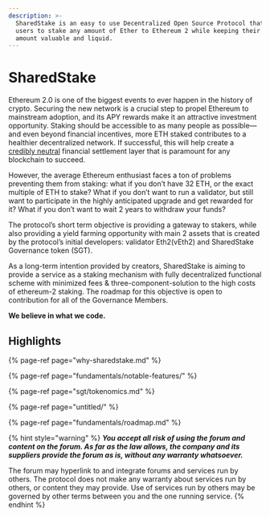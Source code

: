 ```yaml
---
description: >-
  SharedStake is an easy to use Decentralized Open Source Protocol that allows
  users to stake any amount of Ether to Ethereum 2 while keeping their staked
  amount valuable and liquid.
---
```


# SharedStake

Ethereum 2.0 is one of the biggest events to ever happen in the history of crypto. Securing the new network is a crucial step to propel Ethereum to mainstream adoption, and its APY rewards make it an attractive investment opportunity. Staking should be accessible to as many people as possible— and even beyond financial incentives, more ETH staked contributes to a healthier decentralized network. If successful, this will help create a [credibly neutral](https://nakamoto.com/credible-neutrality/) financial settlement layer that is paramount for any blockchain to succeed. 

However, the average Ethereum enthusiast faces a ton of problems preventing them from staking: what if you don’t have 32 ETH, or the exact multiple of ETH to stake? What if you don’t want to run a validator, but still want to participate in the highly anticipated upgrade and get rewarded for it? What if you don’t want to wait 2 years to withdraw your funds?

The protocol’s short term objective is providing a gateway to stakers, while also providing a yield farming opportunity with main 2 assets that is created by the protocol’s initial developers: validator Eth2\(vEth2\) and SharedStake Governance token \(SGT\).

As a long-term intention provided by creators, SharedStake is aiming to provide a service as a staking mechanism with fully decentralized functional scheme with minimized fees & three-component-solution to the high costs of ethereum-2 staking. The roadmap for this objective is open to contribution for all of the Governance Members.

**We believe in what we code.**

## **Highlights**

{% page-ref page="why-sharedstake.md" %}

{% page-ref page="fundamentals/notable-features/" %}

{% page-ref page="sgt/tokenomics.md" %}

{% page-ref page="untitled/" %}

{% page-ref page="fundamentals/roadmap.md" %}

{% hint style="warning" %}
_**You accept all risk of using the forum and content on the forum. As far as the law allows, the company and its suppliers provide the forum as is, without any warranty whatsoever.**_

The forum may hyperlink to and integrate forums and services run by others. The protocol does not make any warranty about services run by others, or content they may provide. Use of services run by others may be governed by other terms between you and the one running service.
{% endhint %}

